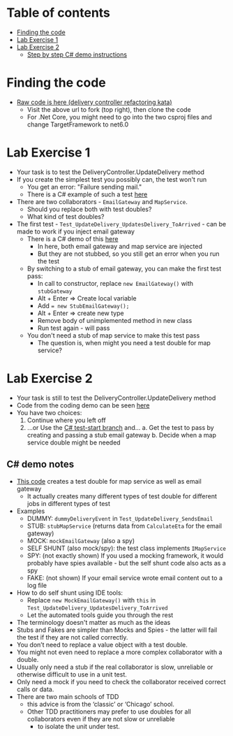 # Table of contents

- [Finding the code](finding-the-code)
- [Lab Exercise 1](lab-exercise-1)
- [Lab Exercise 2](lab-exercise-2)
  - [Step by step C# demo instructions](c-demo-notes)

# Finding the code

- [Raw code is here (delivery controller refactoring kata)](https://github.com/emilybache/DeliveryController-Refactoring-Kata)
  - Visit the above url to fork (top right), then clone the code
  - For .Net Core, you might need to go into the two csproj files and change TargetFramework to net6.0

# Lab Exercise 1

- Your task is to test the DeliveryController.UpdateDelivery method
- If you create the simplest test you possibly can, the test won't run
  - You get an error: "Failure sending mail."
  - There is a C# example of such a test [here](https://github.com/claresudbery/DeliveryController-Refactoring-Kata/tree/first-failing-test)
- There are two collaborators - `EmailGateway` and `MapService`. 
  - Should you replace both with test doubles? 
  - What kind of test doubles?
- The first test - `Test_UpdateDelivery_UpdatesDelivery_ToArrived` - can be made to work if you inject email gateway
  - There is a C# demo of this [here](https://github.com/claresudbery/DeliveryController-Refactoring-Kata/tree/test-start)
    - In here, both email gateway and map service are injected
    - But they are not stubbed, so you still get an error when you run the test
  - By switching to a stub of email gateway, you can make the first test pass: 
      - In call to constructor, replace `new EmailGateway()` with `stubGateway`
      - Alt + Enter => Create local variable
      - Add `= new StubEmailGateway();`
      - Alt + Enter => create new type
      - Remove body of unimplemented method in new class
      - Run test again - will pass
  - You don't need a stub of map service to make this test pass
      - The question is, when might you need a test double for map service?

# Lab Exercise 2

- Your task is still to test the DeliveryController.UpdateDelivery method
- Code from the coding demo can be seen [here](https://github.com/claresudbery/DeliveryController-Refactoring-Kata/blob/bootcamp-scratch)
- You have two choices:
  1. Continue where you left off
  2. ...or Use the [C# test-start branch](https://github.com/claresudbery/DeliveryController-Refactoring-Kata/tree/test-start) and...
    a. Get the test to pass by creating and passing a stub email gateway
    b. Decide when a map service double might be needed 

## C# demo notes

- [This code](https://github.com/claresudbery/DeliveryController-Refactoring-Kata/blob/bootcamp-scratch) creates a test double for map service as well as email gateway
    - It actually creates many different types of test double for different jobs in different types of test
- Examples
    - DUMMY: `dummyDeliveryEvent` in `Test_UpdateDelivery_SendsEmail`
    - STUB: `stubMapService` (returns data from `CalculateEta` for the email gateway)
    - MOCK: `mockEmailGateway` (also a spy)
    - SELF SHUNT (also mock/spy): the test class implements `IMapService`
    - SPY: (not exactly shown) If you used a mocking framework, it would probably have spies available - but the self shunt code also acts as a spy
    - FAKE: (not shown) If your email service wrote email content out to a log file
- How to do self shunt using IDE tools:
    - Replace `new MockEmailGateway()` with `this` in `Test_UpdateDelivery_UpdatesDelivery_ToArrived`
    - Let the automated tools guide you through the rest 
- The terminology doesn't matter as much as the ideas
- Stubs and Fakes are simpler than Mocks and Spies - the latter will fail the test if they are not called correctly.
- You don’t need to replace a value object with a test double.
- You might not even need to replace a more complex collaborator with a double. 
- Usually only need a stub if the real collaborator is slow, unreliable or otherwise difficult to use in a unit test. 
- Only need a mock if you need to check the collaborator received correct calls or data.
- There are two main schools of TDD 
    - this advice is from the ‘classic’ or ‘Chicago’ school. 
    - Other TDD practitioners may prefer to use doubles for all collaborators even if they are not slow or unreliable
        - to isolate the unit under test.
